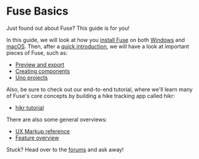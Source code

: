# Fuse Basics

Just found out about Fuse? This guide is for you!

In this guide, we will look at how you [install Fuse](installation.md) on both [Windows](installation/setup-install-win.md) and [macOS](installation/setup-install-osx.md). Then, after a [quick introduction](quickstart.md), we will have a look at important pieces of Fuse, such as:

 * [Preview and export](preview-and-export.md)
 * [Creating components](../componentization.md)
 * [Uno projects](uno-projects.md)

Also, be sure to check out our end-to-end tutorial, where we'll learn many of Fuse's core concepts by building a hike tracking app called hikr:
 * [hikr tutorial](/tutorial/tutorial.md)

There are also some general overviews:

 * [UX Markup reference](../ux-markup/ux-markup.md)
 * [Feature overview](feature-overview.md)

Stuck? Head over to the [forums](/community) and ask away!
